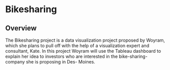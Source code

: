 # Bikesharing

## Overview
The Bikesharing project is a data visualization project proposed by Woyram, which she plans to pull off with the help of a visualization expert and consultant, Kate. In this project Woyram will use the Tableau dashboard to explain her idea to investors who are interested in the bike-sharing-company she is proposing in Des- Moines.
